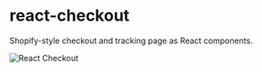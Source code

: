 # react-checkout
Shopify-style checkout and tracking page as React components.

![React Checkout](http://i.imgur.com/hH5xnvk.png)